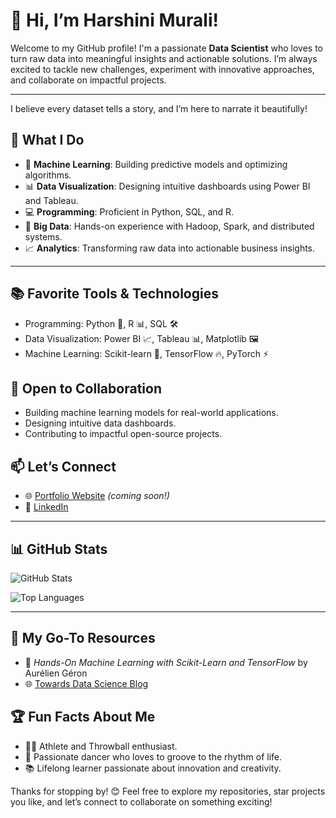 

# 👋 Hi, I’m Harshini Murali!

Welcome to my GitHub profile! I'm a passionate **Data Scientist** who loves to turn raw data into meaningful insights and actionable solutions. I’m always excited to tackle new challenges, experiment with innovative approaches, and collaborate on impactful projects.
         
        
---
I believe every dataset tells a story, and I’m here to narrate it beautifully!

## 🚀 What I Do

- 🧠 **Machine Learning**: Building predictive models and optimizing algorithms.
- 📊 **Data Visualization**: Designing intuitive dashboards using Power BI and Tableau.
- 💻 **Programming**: Proficient in Python, SQL, and R.
- 📂 **Big Data**: Hands-on experience with Hadoop, Spark, and distributed systems.
- 📈 **Analytics**: Transforming raw data into actionable business insights.

---

## 📚 Favorite Tools & Technologies  
- Programming: Python 🐍, R 📊, SQL 🛠️  
- Data Visualization: Power BI 📈, Tableau 📊, Matplotlib 🖼️  
- Machine Learning: Scikit-learn 🤖, TensorFlow 🔥, PyTorch ⚡

## 👥 Open to Collaboration  
- Building machine learning models for real-world applications.  
- Designing intuitive data dashboards.  
- Contributing to impactful open-source projects.

## 📫 Let’s Connect

- 🌐 [Portfolio Website](#) *(coming soon!)*
- 💼 [LinkedIn](https://www.linkedin.com/in/harshini-murali-744a68272/)


---

## 📊 GitHub Stats

![GitHub Stats](https://github-readme-stats.vercel.app/api?username=HarshiniMurali07&show_icons=true&theme=radical)

![Top Languages](https://github-readme-stats.vercel.app/api/top-langs/?username=HarshiniMurali07&layout=compact&theme=radical)

---
## 📖 My Go-To Resources  
- 📘 *Hands-On Machine Learning with Scikit-Learn and TensorFlow* by Aurélien Géron  
- 🌐 [Towards Data Science Blog](https://towardsdatascience.com)

  
## 🏆 Fun Facts About Me

- 🏃‍♀️ Athlete and Throwball enthusiast.
- 💃 Passionate dancer who loves to groove to the rhythm of life.
- 📚 Lifelong learner passionate about innovation and creativity.

Thanks for stopping by! 😊 Feel free to explore my repositories, star projects you like, and let’s connect to collaborate on something exciting!

